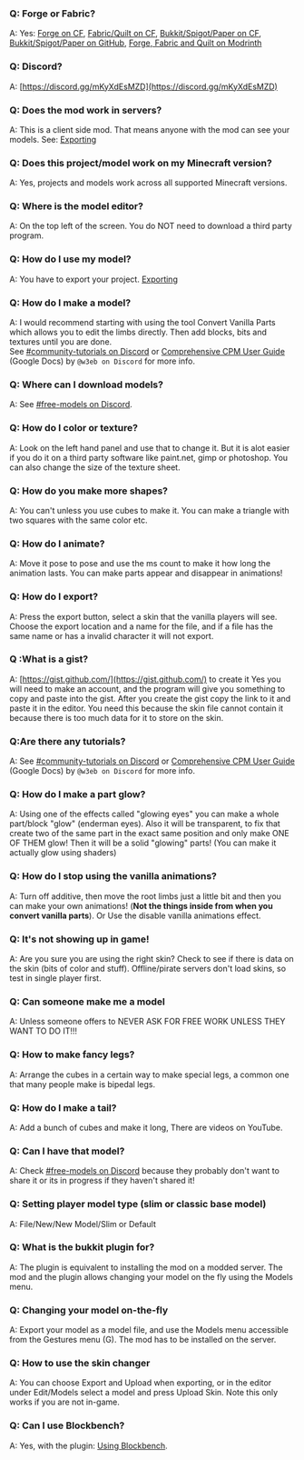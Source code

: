 ### Q: Forge or Fabric?
A: Yes: [Forge on CF](https://www.curseforge.com/minecraft/mc-mods/custom-player-models), [Fabric/Quilt on CF](https://www.curseforge.com/minecraft/mc-mods/custom-player-models-fabric), [Bukkit/Spigot/Paper on CF](https://www.curseforge.com/minecraft/bukkit-plugins/custom-player-models-bukkit), [Bukkit/Spigot/Paper on GitHub](https://github.com/tom5454/CustomPlayerModels/releases), [Forge, Fabric and Quilt on Modrinth](https://modrinth.com/mod/custom-player-models)

### Q: Discord?
A: [https://discord.gg/mKyXdEsMZD](https://discord.gg/mKyXdEsMZD)

### Q: Does the mod work in servers?
A: This is a client side mod. That means anyone with the mod can see your models. See: [Exporting](https://github.com/tom5454/CustomPlayerModels/wiki/Exporting)

### Q: Does this project/model work on my Minecraft version?
A: Yes, projects and models work across all supported Minecraft versions.

### Q: Where is the model editor?
A: On the top left of the screen. You do NOT need to download a third party program.

### Q: How do I use my model?
A: You have to export your project. [Exporting](https://github.com/tom5454/CustomPlayerModels/wiki/Exporting)

### Q: How do I make a model?
A: I would recommend starting with using the tool Convert Vanilla Parts which allows you to edit the limbs directly. Then add blocks, bits and textures until you are done.  
See [#community-tutorials on Discord](https://discord.com/channels/811508670205788211/844561618281168968) or [Comprehensive CPM User Guide](https://docs.google.com/presentation/d/117GBWxtyNT6L3a69cENXz1Gjx-MplB1UC9l_uISn6oQ/edit?usp=sharing) (Google Docs) by `@w3eb on Discord` for more info.  

### Q: Where can I download models?
A: See [#free-models on Discord](https://discord.com/channels/811508670205788211/811532237521551360).

### Q: How do I color or texture?
A: Look on the left hand panel and use that to change it. But it is alot easier if you do it on a third party software like paint.net, gimp or photoshop. You can also change the size of the texture sheet.

### Q: How do you make more shapes?
A: You can't unless you use cubes to make it. You can make a triangle with two squares with the same color etc. 

### Q: How do I animate?
A: Move it pose to pose and use the ms count to make it how long the animation lasts. You can make parts appear and disappear in animations!

### Q: How do I export?
A: Press the export button, select a skin that the vanilla players will see. Choose the export location and a name for the file, and if a file has the same name or has a invalid character it will not export.

### Q :What is a gist?
A: [https://gist.github.com/](https://gist.github.com/) to create it Yes you will need to make an account, and the program will give you something to copy and paste into the gist. After you create the gist copy the link to it and paste it in the editor. You need this because the skin file cannot contain it because there is too much data for it to store on the skin.

### Q:Are there any tutorials?
A: See [#community-tutorials on Discord](https://discord.com/channels/811508670205788211/844561618281168968) or [Comprehensive CPM User Guide](https://docs.google.com/presentation/d/117GBWxtyNT6L3a69cENXz1Gjx-MplB1UC9l_uISn6oQ/edit?usp=sharing) (Google Docs) by `@w3eb on Discord` for more info.  
 
### Q: How do I make a part glow?
A: Using one of the effects called "glowing eyes" you can make a whole part/block "glow" (enderman eyes). Also it will be transparent, to fix that create two of the same part in the exact same position and only make ONE OF THEM glow! Then it will be a solid "glowing" parts! (You can make it actually glow using shaders)

### Q: How do I stop using the vanilla animations?
A: Turn off additive, then move the root limbs just a little bit and then you can make your own animations! (**Not the things inside from when you convert vanilla parts**). Or Use the disable vanilla animations effect.

### Q: It's not showing up in game!
A: Are you sure you are using the right skin? Check to see if there is data on the skin (bits of color and stuff).
Offline/pirate servers don't load skins, so test in single player first.

### Q: Can someone make me a model
A: Unless someone offers to NEVER ASK FOR FREE WORK UNLESS THEY WANT TO DO IT!!!

### Q: How to make fancy legs?
A: Arrange the cubes in a certain way to make special legs, a common one that many people make is bipedal legs.

### Q: How do I make a tail?
A: Add a bunch of cubes and make it long, There are videos on YouTube.

### Q: Can I have that model? 
A: Check [#free-models on Discord](https://discord.com/channels/811508670205788211/811532237521551360) because they probably don't want to share it or its in progress if they haven't shared it!

### Q: Setting player model type (slim or classic base model)
A: File/New/New Model/Slim or Default 

### Q: What is the bukkit plugin for?
A: The plugin is equivalent to installing the mod on a modded server. The mod and the plugin allows changing your model on the fly using the Models menu.

### Q: Changing your model on-the-fly
A: Export your model as a model file, and use the Models menu accessible from the Gestures menu (G). The mod has to be installed on the server.

### Q: How to use the skin changer
A: You can choose Export and Upload when exporting, or in the editor under Edit/Models select a model and press Upload Skin. Note this only works if you are not in-game. 

### Q: Can I use Blockbench?
A: Yes, with the plugin: [Using Blockbench](https://github.com/tom5454/CustomPlayerModels/tree/master/Blockbench).
